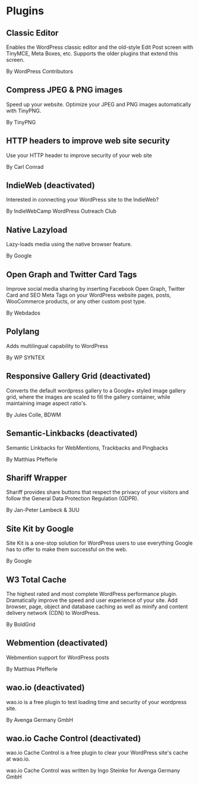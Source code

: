 # Plugins

## Classic Editor

Enables the WordPress classic editor and the old-style Edit Post screen with TinyMCE, Meta Boxes, etc. 
Supports the older plugins that extend this screen.

By WordPress Contributors

## Compress JPEG & PNG images

Speed up your website. Optimize your JPEG and PNG images automatically with TinyPNG.

By TinyPNG

## HTTP headers to improve web site security

Use your HTTP header to improve security of your web site

By Carl Conrad

## IndieWeb (deactivated)

Interested in connecting your WordPress site to the IndieWeb?

By IndieWebCamp WordPress Outreach Club

## Native Lazyload	

Lazy-loads media using the native browser feature.

By Google

## Open Graph and Twitter Card Tags	

Improve social media sharing by inserting Facebook Open Graph, Twitter Card and SEO Meta Tags on your WordPress website pages, posts, WooCommerce products, or any other custom post type.

By Webdados

## Polylang

Adds multilingual capability to WordPress

By WP SYNTEX

## Responsive Gallery Grid (deactivated)

Converts the default wordpress gallery to a Google+ styled image gallery grid, where the images are scaled to fill the gallery container, while maintaining image aspect ratio's.

By Jules Colle, BDWM

## Semantic-Linkbacks (deactivated)

Semantic Linkbacks for WebMentions, Trackbacks and Pingbacks

By Matthias Pfefferle

## Shariff Wrapper

Shariff provides share buttons that respect the privacy of your visitors and follow the General Data Protection Regulation (GDPR).

By Jan-Peter Lambeck & 3UU

## Site Kit by Google

Site Kit is a one-stop solution for WordPress users to use everything Google has to offer to make them successful on the web.

By Google

## W3 Total Cache

The highest rated and most complete WordPress performance plugin. Dramatically improve the speed and user experience of your site. Add browser, page, object and database caching as well as minify and content delivery network (CDN) to WordPress.

By BoldGrid

## Webmention (deactivated)

Webmention support for WordPress posts

By Matthias Pfefferle

## wao.io (deactivated)

wao.io is a free plugin to test loading time and security of your wordpress site.

By Avenga Germany GmbH

## wao.io Cache Control (deactivated)

wao.io Cache Control is a free plugin to clear your WordPress site's cache at wao.io.

wao.io Cache Control was written by Ingo Steinke for Avenga Germany GmbH
